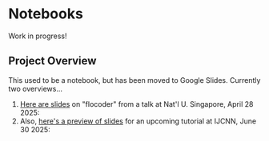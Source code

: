 # Notebooks

Work in progress! 

## Project Overview

This used to be a notebook, but has been moved to Google Slides. Currently two overviews...

1. [Here are slides](https://docs.google.com/presentation/d/1rTUE3qi7P92QIUSeiN3anZmc9ommZWkltziKDBmQ7-M/edit?usp=sharing) on "flocoder" from a talk at Nat'l U. Singapore, April 28 2025:
2. Also, [here's a preview of slides](https://docs.google.com/presentation/d/1tL3IRDIkK2vAvagCkPXxMMCSTnxoSsiPzgkiHLlY2t8/edit?usp=sharing) for an upcoming tutorial at IJCNN, June 30 2025: 


